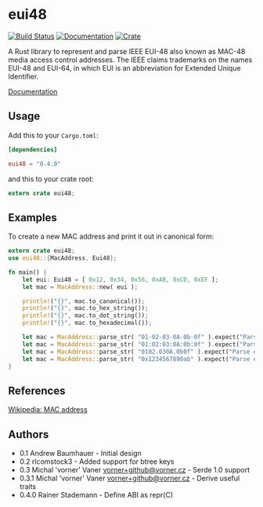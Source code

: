 eui48
====

[![Build Status](https://travis-ci.org/abaumhauer/eui48.svg?branch=master)](https://travis-ci.org/abaumhauer/eui48)
[![Documentation](https://docs.rs/abaumhauer/badge.svg)](https://docs.rs/eui48/)
[![Crate](https://img.shields.io/crates/v/eui48.svg)](https://crates.io/crates/eui48)

A Rust library to represent and parse IEEE EUI-48 also known as MAC-48 media access control addresses. The IEEE claims trademarks on the names EUI-48 and EUI-64, in which EUI is an abbreviation for Extended Unique Identifier.


[Documentation](https://docs.rs/eui48)

## Usage

Add this to your `Cargo.toml`:

```toml
[dependencies]

eui48 = "0.4.0"
```

and this to your crate root:

```rust
extern crate eui48;
```

## Examples

To create a new MAC address and print it out in canonical form:

```rust
extern crate eui48;
use eui48::{MacAddress, Eui48};

fn main() {
	let eui: Eui48 = [ 0x12, 0x34, 0x56, 0xAB, 0xCD, 0xEF ];
	let mac = MacAddress::new( eui );

	println!("{}", mac.to_canonical());
	println!("{}", mac.to_hex_string());
	println!("{}", mac.to_dot_string());
	println!("{}", mac.to_hexadecimal());

	let mac = MacAddress::parse_str( "01-02-03-0A-0b-0f" ).expect("Parse error {}");
	let mac = MacAddress::parse_str( "01:02:03:0A:0b:0f" ).expect("Parse error {}");
	let mac = MacAddress::parse_str( "0102.030A.0b0f" ).expect("Parse error {}");
	let mac = MacAddress::parse_str( "0x1234567890ab" ).expect("Parse error {}");
}
```

## References
[Wikipedia: MAC address](https://en.wikipedia.org/wiki/MAC_address)

## Authors
- 0.1 Andrew Baumhauer - Initial design
- 0.2 rlcomstock3 - Added support for btree keys
- 0.3 Michal 'vorner' Vaner <vorner+github@vorner.cz> - Serde 1.0 support
- 0.3.1 Michal 'vorner' Vaner <vorner+github@vorner.cz> - Derive useful traits
- 0.4.0 Rainer Stademann - Define ABI as repr(C)
